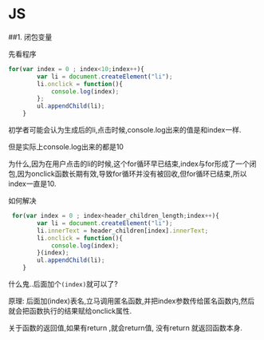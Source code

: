 # JS

##1. 闭包变量

先看程序

```javascript
for(var index = 0 ; index<10;index++){
        var li = document.createElement("li");
        li.onclick = function(){
            console.log(index);
        };
        ul.appendChild(li);
    }
```
初学者可能会认为生成后的li,点击时候,console.log出来的值是和index一样.

但是实际上console.log出来的都是10

为什么,因为在用户点击的li的时候,这个for循环早已结束,index与for形成了一个闭包,因为onclick函数长期有效,导致for循环并没有被回收,但for循环已结束,所以index一直是10.

如何解决

```javascript
 for(var index = 0 ; index<header_children_length;index++){
        var li = document.createElement("li");
        li.innerText = header_children[index].innerText;
        li.onclick = function(){
            console.log(index);
        }(index);
        ul.appendChild(li);
    }
```
什么鬼..后面加个`(index)`就可以了?

原理: 后面加(index)表名,立马调用匿名函数,并把index参数传给匿名函数内,然后就会把函数执行的结果赋给onclick属性.

关于函数的返回值,如果有return ,就会return值, 没有return 就返回函数本身.